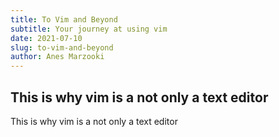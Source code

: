 ```yaml
---
title: To Vim and Beyond
subtitle: Your journey at using vim
date: 2021-07-10
slug: to-vim-and-beyond
author: Anes Marzooki
---
```


## This is why vim is a not only a text editor

This is why vim is a not only a text editor

